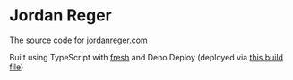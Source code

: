# Jordan Reger
The source code for [jordanreger.com](https://jordanreger.com)

Built using TypeScript with [fresh](https://fresh.deno.dev) and Deno Deploy (deployed via [this build file](https://man.sr.ht/~jordanreger/deno-deploy))